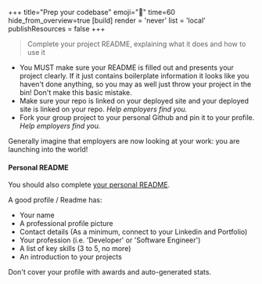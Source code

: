 +++
title="Prep your codebase"
emoji="🚀"
time=60
hide_from_overview=true
[build]
  render = 'never'
  list = 'local'
  publishResources = false
+++

> Complete your project README, explaining what it does and how to use it

- You MUST make sure your README is filled out and presents your project clearly. If it just contains boilerplate information it looks like you haven't done anything, so you may as well just throw your project in the bin! Don't make this basic mistake.
- Make sure your repo is linked on your deployed site and your deployed site is linked on your repo. _Help employers find you._
- Fork your group project to your personal Github and pin it to your profile. _Help employers find you._

Generally imagine that employers are now looking at your work: you are launching into the world!

#### Personal README

You should also complete [your personal README](https://docs.github.com/en/account-and-profile/setting-up-and-managing-your-github-profile/customizing-your-profile/managing-your-profile-readme).

A good profile / Readme has:

- Your name
- A professional profile picture
- Contact details (As a minimum, connect to your Linkedin and Portfolio)
- Your profession (i.e. 'Developer' or 'Software Engineer')
- A list of key skills (3 to 5, no more)
- An introduction to your projects

Don't cover your profile with awards and auto-generated stats.
